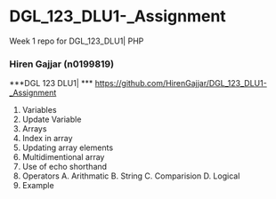 # DGL_123_DLU1-_Assignment
Week 1 repo for DGL_123_DLU1| PHP
### Hiren Gajjar (n0199819)
***DGL 123 DLU1| ***
https://github.com/HirenGajjar/DGL_123_DLU1-_Assignment

1. Variables
2. Update Variable
3. Arrays
4. Index in array
5. Updating array elements
6. Multidimentional array
7. Use of echo shorthand
8. Operators
    A. Arithmatic
    B. String
    C. Comparision
    D. Logical
9. Example